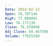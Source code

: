 ```yaml
---
Date: 2014-02-12
Open: 76.707146
High: 77.080002
Low: 76.177139
Close: 76.559998
Adj Close: 68.467506
Volume: 77025200
---
```

